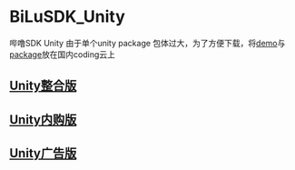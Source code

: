# BiLuSDK_Unity
哔噜SDK Unity
由于单个unity package 包体过大，为了方便下载，将[demo](https://git.coding.net/lwhldy/BiLuSDK_Unity_Demo.git)与[package](https://coding.net/u/lwhldy/p/BiLuSDK_Unity_Demo/git/blob/master/BiLuSDK_Unity_1.0.unitypackage)放在国内coding云上

## [Unity整合版](https://git.coding.net/lwhldy/BiLuSDK_Unity_Demo.git)
## [Unity内购版](https://coding.net/u/lwhldy/p/BiLuSDK_Unity_Demo/git/tree/master/BiLuSDK_IAP)
## [Unity广告版]()
